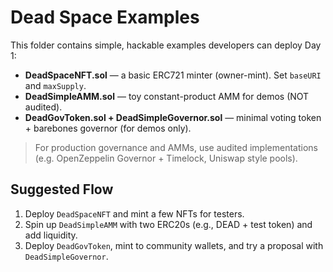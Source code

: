 # Dead Space Examples

This folder contains simple, hackable examples developers can deploy Day 1:

- **DeadSpaceNFT.sol** — a basic ERC721 minter (owner-mint). Set `baseURI` and `maxSupply`.
- **DeadSimpleAMM.sol** — toy constant-product AMM for demos (NOT audited).
- **DeadGovToken.sol + DeadSimpleGovernor.sol** — minimal voting token + barebones governor (for demos only).

> For production governance and AMMs, use audited implementations (e.g. OpenZeppelin Governor + Timelock, Uniswap style pools).

## Suggested Flow
1. Deploy `DeadSpaceNFT` and mint a few NFTs for testers.
2. Spin up `DeadSimpleAMM` with two ERC20s (e.g., DEAD + test token) and add liquidity.
3. Deploy `DeadGovToken`, mint to community wallets, and try a proposal with `DeadSimpleGovernor`.
